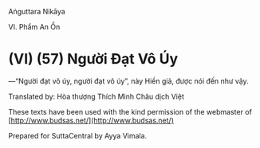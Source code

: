  

Aṅguttara Nikāya

VI. Phẩm An Ổn

# (VI) (57) Người Ðạt Vô Úy

—“Người đạt vô úy, người đạt vô úy”, này Hiền giả, được nói đến như vậy.

Translated by: Hòa thượng Thích Minh Châu dịch Việt

These texts have been used with the kind permission of the webmaster of [http://www.budsas.net/](http://www.budsas.net/)

Prepared for SuttaCentral by Ayya Vimala.
